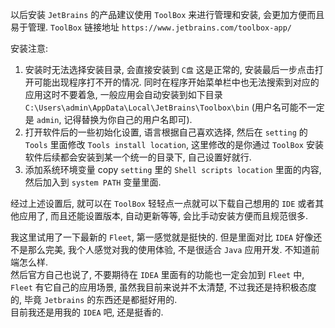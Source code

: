 以后安装 `JetBrains` 的产品建议使用 `ToolBox` 来进行管理和安装, 会更加方便而且易于管理.
`ToolBox` 链接地址 `https://www.jetbrains.com/toolbox-app/`

安装注意:
1. 安装时无法选择安装目录, 会直接安装到 `C盘` 这是正常的, 安装最后一步点击打开可能出现程序打不开的情况. 同时在程序开始菜单栏中也无法搜索到对应的应用这时不要着急, 一般应用会自动安装到如下目录
`C:\Users\admin\AppData\Local\JetBrains\Toolbox\bin` (用户名可能不一定是 `admin`, 记得替换为你自己的用户名即可).
2. 打开软件后的一些初始化设置, 语言根据自己喜欢选择, 然后在 `setting` 的 `Tools` 里面修改 `Tools install location`, 这里修改的是你通过 `ToolBox` 安装软件后续都会安装到某一个统一的目录下, 自己设置好就行.
3. 添加系统环境变量 copy `setting` 里的 `Shell scripts location` 里面的内容, 然后加入到 `system PATH` 变量里面.

经过上述设置后, 就可以在 `ToolBox` 轻轻点一点就可以下载自己想用的 `IDE` 或者其他应用了, 而且还能设置版本, 自动更新等等, 会比手动安装方便而且规范很多.  

我这里试用了一下最新的 `Fleet`, 第一感觉就是挺快的. 但是里面对比 `IDEA` 好像还不是那么完美, 我个人感觉对我的使用体验, 不是很适合 `Java` 应用开发. 不知道前端怎么样.  
然后官方自己也说了, 不要期待在 `IDEA` 里面有的功能也一定会加到 `Fleet` 中, `Fleet` 有它自己的应用场景, 虽然我目前来说并不太清楚, 不过我还是持积极态度的, 毕竟 `Jetbrains` 的东西还是都挺好用的.  
目前我还是用我的 `IDEA` 吧, 还是挺香的.
